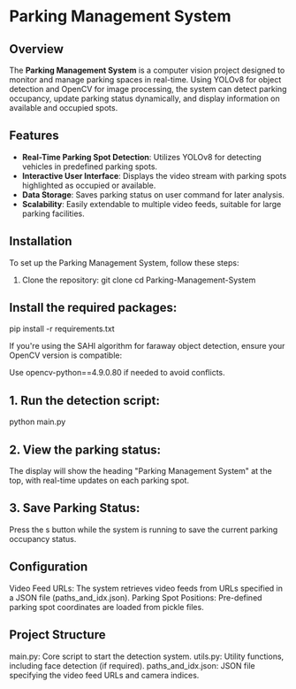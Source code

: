 # Parking Management System

## Overview
The **Parking Management System** is a computer vision project designed to monitor and manage parking spaces in real-time. Using YOLOv8 for object detection and OpenCV for image processing, the system can detect parking occupancy, update parking status dynamically, and display information on available and occupied spots.

## Features
- **Real-Time Parking Spot Detection**: Utilizes YOLOv8 for detecting vehicles in predefined parking spots.
- **Interactive User Interface**: Displays the video stream with parking spots highlighted as occupied or available.
- **Data Storage**: Saves parking status on user command for later analysis.
- **Scalability**: Easily extendable to multiple video feeds, suitable for large parking facilities.

## Installation
To set up the Parking Management System, follow these steps:

1. Clone the repository:
   git clone <repository-url>
   cd Parking-Management-System

##  Install the required packages:
pip install -r requirements.txt

If you're using the SAHI algorithm for faraway object detection, ensure your OpenCV version is compatible:

Use opencv-python==4.9.0.80 if needed to avoid conflicts.

## 1. Run the detection script:
python main.py
## 2. View the parking status:

The display will show the heading "Parking Management System" at the top, with real-time updates on each parking spot.
## 3. Save Parking Status:

Press the s button while the system is running to save the current parking occupancy status.
## Configuration
Video Feed URLs: The system retrieves video feeds from URLs specified in a JSON file (paths_and_idx.json).
Parking Spot Positions: Pre-defined parking spot coordinates are loaded from pickle files.
## Project Structure
main.py: Core script to start the detection system.
utils.py: Utility functions, including face detection (if required).
paths_and_idx.json: JSON file specifying the video feed URLs and camera indices.
